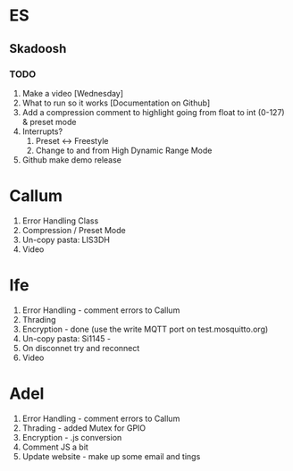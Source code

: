 # ES

## Skadoosh

### TODO
1. Make a video [Wednesday]
2. What to run so it works [Documentation on Github]
3. Add a compression comment to highlight going from float to int (0-127) & preset mode
4. Interrupts?
	1. Preset <-> Freestyle
	2. Change to and from High Dynamic Range Mode
5. Github make demo release

# Callum
1. Error Handling Class 
2. Compression / Preset Mode
3. Un-copy pasta: LIS3DH
4. Video

# Ife
1. Error Handling - comment errors to Callum
2. Thrading
3. Encryption - done (use the write MQTT port on test.mosquitto.org)
4. Un-copy pasta: Si1145 - 
5. On disconnet try and reconnect
6. Video

# Adel
1. Error Handling - comment errors to Callum
2. Thrading - added Mutex for GPIO
3. Encryption - .js conversion
4. Comment JS a bit
5. Update website - make up some email and tings
